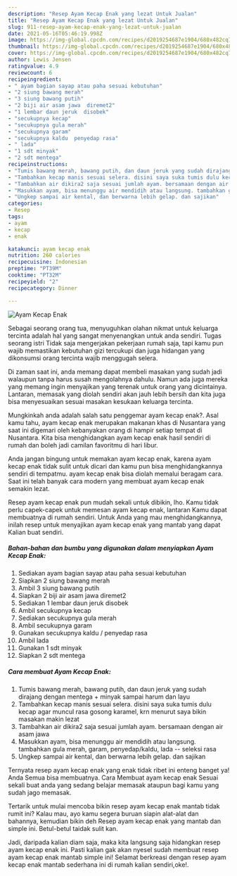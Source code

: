 ```yaml
---
description: "Resep Ayam Kecap Enak yang lezat Untuk Jualan"
title: "Resep Ayam Kecap Enak yang lezat Untuk Jualan"
slug: 911-resep-ayam-kecap-enak-yang-lezat-untuk-jualan
date: 2021-05-16T05:46:19.998Z
image: https://img-global.cpcdn.com/recipes/d2019254687e1904/680x482cq70/ayam-kecap-enak-foto-resep-utama.jpg
thumbnail: https://img-global.cpcdn.com/recipes/d2019254687e1904/680x482cq70/ayam-kecap-enak-foto-resep-utama.jpg
cover: https://img-global.cpcdn.com/recipes/d2019254687e1904/680x482cq70/ayam-kecap-enak-foto-resep-utama.jpg
author: Lewis Jensen
ratingvalue: 4.9
reviewcount: 6
recipeingredient:
- " ayam bagian sayap atau paha sesuai kebutuhan"
- "2 siung bawang merah"
- "3 siung bawang putih"
- "2 biji air asam jawa  diremet2"
- "1 lembar daun jeruk  disobek"
- "secukupnya kecap"
- "secukupnya gula merah"
- "secukupnya garam"
- "secukupnya kaldu  penyedap rasa"
- " lada"
- "1 sdt minyak"
- "2 sdt mentega"
recipeinstructions:
- "Tumis bawang merah, bawang putih, dan daun jeruk yang sudah dirajang dengan mentega + minyak sampai harum dan layu"
- "Tambahkan kecap manis sesuai selera. disini saya suka tumis dulu kecap agar muncul rasa gosong karamel, krn menurut saya bikin masakan makin lezat"
- "Tambahkan air dikira2 saja sesuai jumlah ayam. bersamaan dengan air asam jawa"
- "Masukkan ayam, bisa menunggu air mendidih atau langsung. tambahkan gula merah, garam, penyedap/kaldu, lada -- seleksi rasa"
- "Ungkep sampai air kental, dan berwarna lebih gelap. dan sajikan"
categories:
- Resep
tags:
- ayam
- kecap
- enak

katakunci: ayam kecap enak 
nutrition: 260 calories
recipecuisine: Indonesian
preptime: "PT39M"
cooktime: "PT32M"
recipeyield: "2"
recipecategory: Dinner

---
```



![Ayam Kecap Enak](https://img-global.cpcdn.com/recipes/d2019254687e1904/680x482cq70/ayam-kecap-enak-foto-resep-utama.jpg)

Sebagai seorang orang tua, menyuguhkan olahan nikmat untuk keluarga tercinta adalah hal yang sangat menyenangkan untuk anda sendiri. Tugas seorang istri Tidak saja mengerjakan pekerjaan rumah saja, tapi kamu pun wajib memastikan kebutuhan gizi tercukupi dan juga hidangan yang dikonsumsi orang tercinta wajib menggugah selera.

Di zaman  saat ini, anda memang dapat membeli masakan yang sudah jadi walaupun tanpa harus susah mengolahnya dahulu. Namun ada juga mereka yang memang ingin menyajikan yang terenak untuk orang yang dicintainya. Lantaran, memasak yang diolah sendiri akan jauh lebih bersih dan kita juga bisa menyesuaikan sesuai masakan kesukaan keluarga tercinta. 



Mungkinkah anda adalah salah satu penggemar ayam kecap enak?. Asal kamu tahu, ayam kecap enak merupakan makanan khas di Nusantara yang saat ini digemari oleh kebanyakan orang di hampir setiap tempat di Nusantara. Kita bisa menghidangkan ayam kecap enak hasil sendiri di rumah dan boleh jadi camilan favoritmu di hari libur.

Anda jangan bingung untuk memakan ayam kecap enak, karena ayam kecap enak tidak sulit untuk dicari dan kamu pun bisa menghidangkannya sendiri di tempatmu. ayam kecap enak bisa diolah memalui beragam cara. Saat ini telah banyak cara modern yang membuat ayam kecap enak semakin lezat.

Resep ayam kecap enak pun mudah sekali untuk dibikin, lho. Kamu tidak perlu capek-capek untuk memesan ayam kecap enak, lantaran Kamu dapat membuatnya di rumah sendiri. Untuk Anda yang mau menghidangkannya, inilah resep untuk menyajikan ayam kecap enak yang mantab yang dapat Kalian buat sendiri.

<!--inarticleads1-->

##### Bahan-bahan dan bumbu yang digunakan dalam menyiapkan Ayam Kecap Enak:

1. Sediakan  ayam bagian sayap atau paha sesuai kebutuhan
1. Siapkan 2 siung bawang merah
1. Ambil 3 siung bawang putih
1. Siapkan 2 biji air asam jawa  diremet2
1. Sediakan 1 lembar daun jeruk  disobek
1. Ambil secukupnya kecap
1. Sediakan secukupnya gula merah
1. Ambil secukupnya garam
1. Gunakan secukupnya kaldu / penyedap rasa
1. Ambil  lada
1. Gunakan 1 sdt minyak
1. Siapkan 2 sdt mentega




<!--inarticleads2-->

##### Cara membuat Ayam Kecap Enak:

1. Tumis bawang merah, bawang putih, dan daun jeruk yang sudah dirajang dengan mentega + minyak sampai harum dan layu
1. Tambahkan kecap manis sesuai selera. disini saya suka tumis dulu kecap agar muncul rasa gosong karamel, krn menurut saya bikin masakan makin lezat
1. Tambahkan air dikira2 saja sesuai jumlah ayam. bersamaan dengan air asam jawa
1. Masukkan ayam, bisa menunggu air mendidih atau langsung. tambahkan gula merah, garam, penyedap/kaldu, lada -- seleksi rasa
1. Ungkep sampai air kental, dan berwarna lebih gelap. dan sajikan




Ternyata resep ayam kecap enak yang enak tidak ribet ini enteng banget ya! Anda Semua bisa membuatnya. Cara Membuat ayam kecap enak Sesuai sekali buat anda yang sedang belajar memasak ataupun bagi kamu yang sudah jago memasak.

Tertarik untuk mulai mencoba bikin resep ayam kecap enak mantab tidak rumit ini? Kalau mau, ayo kamu segera buruan siapin alat-alat dan bahannya, kemudian bikin deh Resep ayam kecap enak yang mantab dan simple ini. Betul-betul taidak sulit kan. 

Jadi, daripada kalian diam saja, maka kita langsung saja hidangkan resep ayam kecap enak ini. Pasti kalian gak akan nyesel sudah membuat resep ayam kecap enak mantab simple ini! Selamat berkreasi dengan resep ayam kecap enak mantab sederhana ini di rumah kalian sendiri,oke!.

